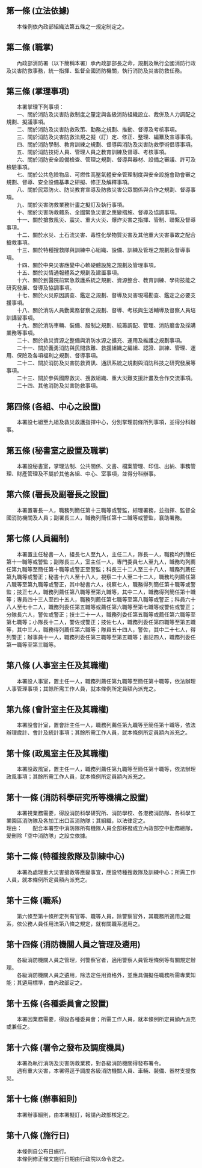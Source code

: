 第一條 (立法依據)
-----------------
　　本條例依內政部組織法第五條之一規定制定之。  


第二條 (職掌)
-------------
　　內政部消防署（以下簡稱本署）承內政部部長之命，規劃及執行全國消防行政及災害防救事務，統一指揮、監督全國消防機關，執行消防及災害防救任務。  


第三條 (掌理事項)
-----------------
　　本署掌理下列事項：  
　　一、關於消防及災害防救制度之釐定與各級消防組織設立、裁併及人力調配之規劃、擬議事項。  
　　二、關於消防及災害防救政策、勤務之規劃、推動、督導及考核事項。  
　　三、關於消防及災害防救法規之擬（訂）定、修正、整理、編纂及宣導事項。  
　　四、關於消防學制、教育訓練之規劃、督導與消防及災害防救學術倡導事項。  
　　五、關於消防技術人員、管理人員之教育訓練及督導、考核事項。  
　　六、關於消防安全設備檢查、管理之規劃、督導與器材、設備之審議、許可及檢驗事項。  
　　七、關於公共危險物品、可燃性高壓氣體安全管理制度與安全設施會勘會審之規劃、督導、安全設備基準之研擬、修正及解釋事項。  
　　八、關於民眾防火、防災教育宣導及防救災害公眾關係與合作之規劃、督導事項。  
　　九、關於災害防救業務計畫之擬訂及執行事項。  
　　十、關於災害防救體系、全國緊急災害之應變措施、督導及協調事項。  
　　十一、關於搶救風災、震災、重大火災、爆炸災害之指揮、管制、聯繫及督導事項。  
　　十二、關於水災、土石流災害、毒性化學物質災害及其他重大災害事故之配合搶救事項。  
　　十三、關於特種搜救隊與訓練中心組織、設備、訓練及管理之規劃及督導事項。  
　　十四、關於中央災害應變中心軟硬體設施之規劃及管理事項。  
　　十五、關於災情通報體系之規劃及建置事項。  
　　十六、關於到醫院前緊急救護系統之規劃、資源整合、教育訓練、學術技能之研究發展、督導及協調事項。  
　　十七、關於火災原因調查、鑑定之規劃、督導及災害現場勘查、鑑定之必要支援事項。  
　　十八、關於消防人員勤業務督察之規劃、督導、考核與生活輔導及督察人員培訓講習事項。  
　　十九、關於消防車輛、裝備、服制之規劃、統籌調配、管理、消防廳舍及採購業務等事項。  
　　二十、關於救災資源之整備與消防水源之擴充、運用及維護之規劃事項。  
　　二十一、關於義勇消防與民間救難、救援組織之編組、認證、訓練、管理、運用、保險及各項福利之規劃、督導事項。  
　　二十二、關於消防及災害防救資訊、通訊系統之規劃與消防科技之研究發展等事項。  
　　二十三、關於參與國際救災、搜救組織、重大災難支援計畫及合作交流事項。  
　　二十四、其他消防及災害防救事項。  


第四條 (各組、中心之設置)
-------------------------
　　本署設七組至九組及救災救護指揮中心，分別掌理前條所列事項，並得分科辦事。  


第五條 (秘書室之設置及職掌)
---------------------------
　　本署設秘書室，掌理法制、公共關係、文書、檔案管理、印信、出納、事務管理、財產管理及不屬於其他各組、中心、室事項，並得分科辦事。  


第六條 (署長及副署長之設置)
---------------------------
　　本署置署長一人，職務列簡任第十三職等或警監，綜理署務，並指揮、監督全國消防機關及人員；副署長三人，職務列簡任第十二職等或警監，襄助署務。  


第七條 (人員編制)
-----------------
　　本署置主任秘書一人，組長七人至九人，主任二人，隊長一人，職務均列簡任第十一職等或警監；副隊長三人，室主任一人，專門委員七人至九人，職務均列薦任第九職等至簡任第十職等或警正至警監；科長三十二人至三十八人，職務列薦任第九職等或警正；秘書十六人至十八人，視察二十人至二十二人，職務均列薦任第八職等至第九職等或警正，其中秘書六人，視察七人，職務得列簡任第十職等或警監；技正七人，職務列薦任第八職等至第九職等，其中二人，職務得列簡任第十職等；專員四十三人至四十五人，職務列薦任第七職等至第八職等或警正；科員六十八人至七十二人，職務列委任第五職等或薦任第六職等至第七職等或警佐或警正；分隊長六人，警佐或警正；技士二十一人，職務列委任第五職等或薦任第六職等至第七職等；小隊長十二人，警佐或警正；技佐七人，職務列委任第四職等至第五職等，其中三人，職務得列薦任第六職等；隊員五十四人，警佐，其中二十七人，得列警正；辦事員十一人，職務列委任第三職等至第五職等；書記四人，職務列委任第一職等至第三職等。  


第八條 (人事室主任及其職權)
---------------------------
　　本署設人事室，置主任一人，職務列薦任第九職等至簡任第十職等，依法辦理人事管理事項；其餘所需工作人員，就本條例所定員額內派充之。  


第九條 (會計室主任及其職權)
---------------------------
　　本署設會計室，置會計主任一人，職務列薦任第九職等至簡任第十職等，依法辦理歲計、會計及統計事項；其餘所需工作人員，就本條例所定員額內派充之。  


第十條 (政風室主任及其職權)
---------------------------
　　本署設政風室，置主任一人，職務列薦任第九職等至簡任第十職等，依法辦理政風事項；其餘所需工作人員，就本條例所定員額內派充之。  


第十一條 (消防科學研究所等機構之設置)
-------------------------------------
　　本署視業務需要，得設消防科學研究所、消防學校、各港務消防隊、各科學工業園區消防隊及各加工出口區消防隊；其組織，以法律定之。  
理由：　　配合本署空中消防隊所有機隊人員全部移撥成立內政部空中勤務總隊，爰刪除「空中消防隊」之設立依據。

第十二條 (特種搜救隊及訓練中心)
-------------------------------
　　本署為處理重大災害搶救等應變事宜，應設特種搜救隊及訓練中心；所需工作人員，就本條例所定員額內派充之。  


第十三條 (職系)
---------------
　　第六條至第十條所定列有官等、職等人員，除警察官外，其職務所適用之職系，依公務人員任用法第八條之規定，就有關職系選用之。  


第十四條 (消防機關人員之管理及遴用)
-----------------------------------
　　各級消防機關人員之管理，列警察官者，適用警察人員管理條例等有關規定辦理。  
　　各級消防機關人員之遴用，除法定任用資格外，並應具備擬任職務所需專業知能；其遴用標準，由內政部定之。  


第十五條 (各種委員會之設置)
---------------------------
　　本署因業務需要，得設各種委員會；所需工作人員，就本條例所定員額內派充或兼任之。  


第十六條 (署令之發布及調度機具)
-------------------------------
　　本署為執行消防及災害防救業務，對各級消防機關得發布署令。  
　　遇有重大災害，本署得逕予調度各級消防機關人員、車輛、裝備、器材支援救災。  


第十七條 (辦事細則)
-------------------
　　本署辦事細則，由本署擬訂，報請內政部核定之。  


第十八條 (施行日)
-----------------
　　本條例自公布日施行。  
　　本條例修正條文施行日期由行政院以命令定之。